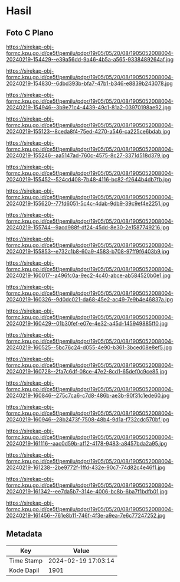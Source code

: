 # Hasil

## Foto C Plano

https://sirekap-obj-formc.kpu.go.id/ce5f/pemilu/pdpr/19/05/05/20/08/1905052008004-20240219-154429--e39a56dd-9a46-4b5a-a565-9338489264af.jpg

https://sirekap-obj-formc.kpu.go.id/ce5f/pemilu/pdpr/19/05/05/20/08/1905052008004-20240219-154830--6dbd393b-bfa7-47b1-b346-e8839b243078.jpg

https://sirekap-obj-formc.kpu.go.id/ce5f/pemilu/pdpr/19/05/05/20/08/1905052008004-20240219-154946--3b9e71c4-4439-49c1-81a2-03970198ae92.jpg

https://sirekap-obj-formc.kpu.go.id/ce5f/pemilu/pdpr/19/05/05/20/08/1905052008004-20240219-155123--8ceda8f4-75ed-4270-a546-ca225ce6bdab.jpg

https://sirekap-obj-formc.kpu.go.id/ce5f/pemilu/pdpr/19/05/05/20/08/1905052008004-20240219-155246--aa5147ad-760c-4575-8c27-3371d518d379.jpg

https://sirekap-obj-formc.kpu.go.id/ce5f/pemilu/pdpr/19/05/05/20/08/1905052008004-20240219-155452--524cd408-7b48-4116-bc82-f2644b4db7fb.jpg

https://sirekap-obj-formc.kpu.go.id/ce5f/pemilu/pdpr/19/05/05/20/08/1905052008004-20240219-155620--77fd6051-5c4c-4dab-9db9-39c9ef4e2251.jpg

https://sirekap-obj-formc.kpu.go.id/ce5f/pemilu/pdpr/19/05/05/20/08/1905052008004-20240219-155744--9acd988f-df24-45dd-8e30-2e1587749216.jpg

https://sirekap-obj-formc.kpu.go.id/ce5f/pemilu/pdpr/19/05/05/20/08/1905052008004-20240219-155853--e732c1b8-60a9-4583-b708-97ff9f6403b9.jpg

https://sirekap-obj-formc.kpu.go.id/ce5f/pemilu/pdpr/19/05/05/20/08/1905052008004-20240219-160017--a496fc0a-9ec2-4c40-abce-ab584520b0e1.jpg

https://sirekap-obj-formc.kpu.go.id/ce5f/pemilu/pdpr/19/05/05/20/08/1905052008004-20240219-160326--9d0dc021-da68-45e2-ac49-7e9b4e46837a.jpg

https://sirekap-obj-formc.kpu.go.id/ce5f/pemilu/pdpr/19/05/05/20/08/1905052008004-20240219-160429--01b30fef-e07e-4e32-a45d-145949885ff0.jpg

https://sirekap-obj-formc.kpu.go.id/ce5f/pemilu/pdpr/19/05/05/20/08/1905052008004-20240219-160525--5bc76c24-d055-4e90-b361-3bced08e8ef5.jpg

https://sirekap-obj-formc.kpu.go.id/ce5f/pemilu/pdpr/19/05/05/20/08/1905052008004-20240219-160728--2fa7c6df-08ce-47e2-8cd1-65def0c9ce85.jpg

https://sirekap-obj-formc.kpu.go.id/ce5f/pemilu/pdpr/19/05/05/20/08/1905052008004-20240219-160846--275c7ca6-c7d8-486b-ae3b-90f31c1ede60.jpg

https://sirekap-obj-formc.kpu.go.id/ce5f/pemilu/pdpr/19/05/05/20/08/1905052008004-20240219-160946--28b2473f-7508-48b4-9d1a-f732cdc570bf.jpg

https://sirekap-obj-formc.kpu.go.id/ce5f/pemilu/pdpr/19/05/05/20/08/1905052008004-20240219-161116--aac0d59b-af12-4178-9483-a8457bda2a95.jpg

https://sirekap-obj-formc.kpu.go.id/ce5f/pemilu/pdpr/19/05/05/20/08/1905052008004-20240219-161238--2be9772f-1ffd-432e-90c7-74d82c4e46f1.jpg

https://sirekap-obj-formc.kpu.go.id/ce5f/pemilu/pdpr/19/05/05/20/08/1905052008004-20240219-161342--ee7da5b7-314e-4006-bc8b-6ba7f1bdfb01.jpg

https://sirekap-obj-formc.kpu.go.id/ce5f/pemilu/pdpr/19/05/05/20/08/1905052008004-20240219-161456--761e8b11-746f-4f3e-a9ea-7e6c77247252.jpg


## Metadata

| Key        | Value               |
| ---------- | ------------------- |
| Time Stamp | 2024-02-19 17:03:14 |
| Kode Dapil | 1901                |



